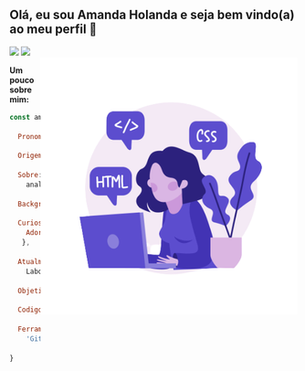 ## Olá, eu sou Amanda Holanda e seja bem vindo(a) ao meu perfil 👋

<div align="left">  
  <a align="right" href="https://www.linkedin.com/in/amandaholanda/" target="_blank"><img src="https://img.shields.io/badge/-LinkedIn-%230077B5?style=for-the-badge&logo=linkedin&logoColor=white" target="_blank"></a> 
  <a align="right" href="mailto:amandaholanda_@hotmail.com" target="_blank"><img src="https://img.shields.io/badge/Microsoft_Outlook-0078D4?style=for-the-badge&logo=microsoft-outlook&logoColor=white" target="_blank"></a>  
</div>


<img align ="right" height="450rem" src="./img/programming.png" alt="woman programming" />
 
<div align="left">
  
 **Um pouco sobre mim:** 

```javascript
const amandaHolanda = {

  Pronomes: ['ela', 'dela'],

  Origem: ['Teresina-Piauí'],

  Sobre: [determinada, criativa, comunicativa, versátil,
    analítica, 'movida por novos desafios'],

  Background: ['formada em Direito', 'Maquiadora Profissional'],

  Curiosidades: {
    Adora: [tecnologia, natureza, viagens,'novas experiências']
   },

  Atualmente: ['Estudante de Desenvolvimento Front-end na
    Laboratoria'],

  Objetivo: ['Primeira oportunidade na área de tecnologia'],

  Codigo: [React, Javascript, CSS3, HTML5, Firebase],

  Ferramentas: [Node.js, Jest, Trello, 
    'GitHub Projects', Figma]

}
``` 
</div>

